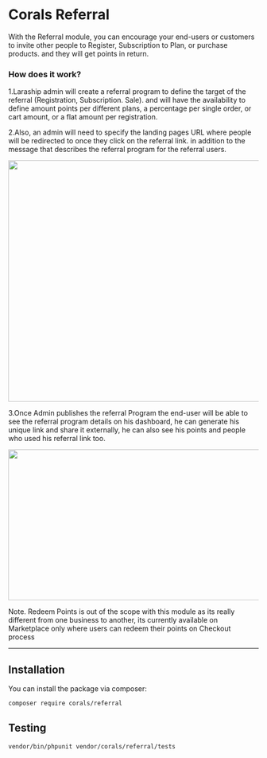 # Corals Referral

With the Referral module, you can encourage your end-users or customers to invite other people to Register, Subscription to Plan, or purchase products. and they will get points in return.

### How does it work?
1.Laraship admin will create a referral program to define the target of the referral (Registration, Subscription. Sale). and will have the availability to define amount points per different plans, a percentage per single order, or cart amount, or a flat amount per registration.

2.Also, an admin will need to specify the landing pages URL where people will be redirected to once they click on the referral link. in addition to the message that describes the referral program for the referral users.

<p><img decoding="async" class="wp-image-13037 aligncenter lazyloaded" src="https://www.laraship.com/wp-content/uploads/2019/10/referral_programs.png" alt="" width="947" height="485" sizes="(max-width: 947px) 100vw, 947px" srcset="https://www.laraship.com/wp-content/uploads/2019/10/referral_programs.png 1435w, https://www.laraship.com/wp-content/uploads/2019/10/referral_programs-430x220.png 430w, https://www.laraship.com/wp-content/uploads/2019/10/referral_programs-150x77.png 150w, https://www.laraship.com/wp-content/uploads/2019/10/referral_programs-700x359.png 700w, https://www.laraship.com/wp-content/uploads/2019/10/referral_programs-300x154.png 300w, https://www.laraship.com/wp-content/uploads/2019/10/referral_programs-768x393.png 768w, https://www.laraship.com/wp-content/uploads/2019/10/referral_programs-1024x524.png 1024w, https://www.laraship.com/wp-content/uploads/2019/10/referral_programs-600x307.png 600w" data-ll-status="loaded"></p>


3.Once Admin publishes the referral Program the end-user will be able to see the referral program details on his dashboard, he can generate his unique link and share it externally, he can also see his points and people who used his referral link too.

<p><img decoding="async" class="wp-image-13039 aligncenter lazyloaded" src="https://www.laraship.com/wp-content/uploads/2019/10/my-referral-programs.png" alt="" width="910" height="303" sizes="(max-width: 910px) 100vw, 910px" srcset="https://www.laraship.com/wp-content/uploads/2019/10/my-referral-programs.png 1671w, https://www.laraship.com/wp-content/uploads/2019/10/my-referral-programs-430x143.png 430w, https://www.laraship.com/wp-content/uploads/2019/10/my-referral-programs-150x50.png 150w, https://www.laraship.com/wp-content/uploads/2019/10/my-referral-programs-700x233.png 700w, https://www.laraship.com/wp-content/uploads/2019/10/my-referral-programs-300x100.png 300w, https://www.laraship.com/wp-content/uploads/2019/10/my-referral-programs-768x256.png 768w, https://www.laraship.com/wp-content/uploads/2019/10/my-referral-programs-1024x341.png 1024w, https://www.laraship.com/wp-content/uploads/2019/10/my-referral-programs-600x200.png 600w" data-ll-status="loaded"></p>


Note. Redeem Points is out of the scope with this module as its really different from one business to another, its currently available on Marketplace only where users can redeem their points on Checkout process

---

## Installation

You can install the package via composer:

```bash
composer require corals/referral
```

## Testing

```bash
vendor/bin/phpunit vendor/corals/referral/tests 
```

